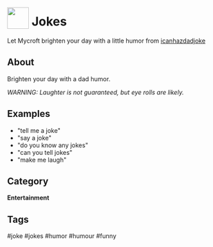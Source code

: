 # <img src='https://raw.githack.com/FortAwesome/Font-Awesome/master/svgs/solid/laugh.svg' card_color='#22a7f0' width='50' height='50' style='vertical-align:bottom'/> Jokes
 Let Mycroft brighten your day with a little humor from [icanhazdadjoke](icanhazdadjoke.com)

## About 
Brighten your day with a dad humor.  

 _WARNING:  Laughter is not guaranteed, but eye rolls are likely._

## Examples 
* "tell me a joke"
* "say a joke"
* "do you know any jokes"
* "can you tell jokes"
* "make me laugh"

## Category
**Entertainment**

## Tags
#joke
#jokes
#humor
#humour
#funny
